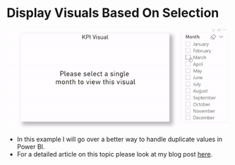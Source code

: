 # Display Visuals Based On Selection

![Display Visuals Based On Selection](https://github.com/preetparmar/PowerBI-Mini-Projects/blob/main/Display%20visual%20based%20on%20selection/Resources/display-visual-based-on-selection.gif)

- In this example I will go over a better way to handle duplicate values in Power BI.
- For a detailed article on this topic please look at my blog post [here](https://blog.preetparmar.com/power-bi-handling-customer-with-same-name/).
